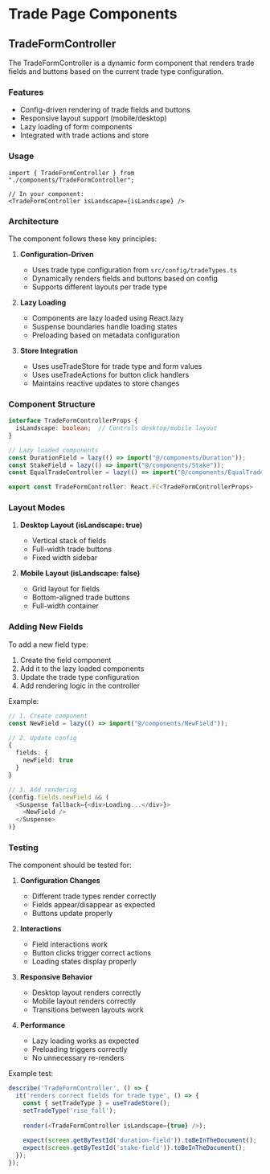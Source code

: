 # Trade Page Components

## TradeFormController

The TradeFormController is a dynamic form component that renders trade fields and buttons based on the current trade type configuration.

### Features

- Config-driven rendering of trade fields and buttons
- Responsive layout support (mobile/desktop)
- Lazy loading of form components
- Integrated with trade actions and store

### Usage

```tsx
import { TradeFormController } from "./components/TradeFormController";

// In your component:
<TradeFormController isLandscape={isLandscape} />
```

### Architecture

The component follows these key principles:

1. **Configuration-Driven**
   - Uses trade type configuration from `src/config/tradeTypes.ts`
   - Dynamically renders fields and buttons based on config
   - Supports different layouts per trade type

2. **Lazy Loading**
   - Components are lazy loaded using React.lazy
   - Suspense boundaries handle loading states
   - Preloading based on metadata configuration

3. **Store Integration**
   - Uses useTradeStore for trade type and form values
   - Uses useTradeActions for button click handlers
   - Maintains reactive updates to store changes

### Component Structure

```typescript
interface TradeFormControllerProps {
  isLandscape: boolean;  // Controls desktop/mobile layout
}

// Lazy loaded components
const DurationField = lazy(() => import("@/components/Duration"));
const StakeField = lazy(() => import("@/components/Stake"));
const EqualTradeController = lazy(() => import("@/components/EqualTrade"));

export const TradeFormController: React.FC<TradeFormControllerProps>
```

### Layout Modes

1. **Desktop Layout (isLandscape: true)**
   - Vertical stack of fields
   - Full-width trade buttons
   - Fixed width sidebar

2. **Mobile Layout (isLandscape: false)**
   - Grid layout for fields
   - Bottom-aligned trade buttons
   - Full-width container

### Adding New Fields

To add a new field type:

1. Create the field component
2. Add it to the lazy loaded components
3. Update the trade type configuration
4. Add rendering logic in the controller

Example:
```typescript
// 1. Create component
const NewField = lazy(() => import("@/components/NewField"));

// 2. Update config
{
  fields: {
    newField: true
  }
}

// 3. Add rendering
{config.fields.newField && (
  <Suspense fallback={<div>Loading...</div>}>
    <NewField />
  </Suspense>
)}
```

### Testing

The component should be tested for:

1. **Configuration Changes**
   - Different trade types render correctly
   - Fields appear/disappear as expected
   - Buttons update properly

2. **Interactions**
   - Field interactions work
   - Button clicks trigger correct actions
   - Loading states display properly

3. **Responsive Behavior**
   - Desktop layout renders correctly
   - Mobile layout renders correctly
   - Transitions between layouts work

4. **Performance**
   - Lazy loading works as expected
   - Preloading triggers correctly
   - No unnecessary re-renders

Example test:
```typescript
describe('TradeFormController', () => {
  it('renders correct fields for trade type', () => {
    const { setTradeType } = useTradeStore();
    setTradeType('rise_fall');
    
    render(<TradeFormController isLandscape={true} />);
    
    expect(screen.getByTestId('duration-field')).toBeInTheDocument();
    expect(screen.getByTestId('stake-field')).toBeInTheDocument();
  });
});
